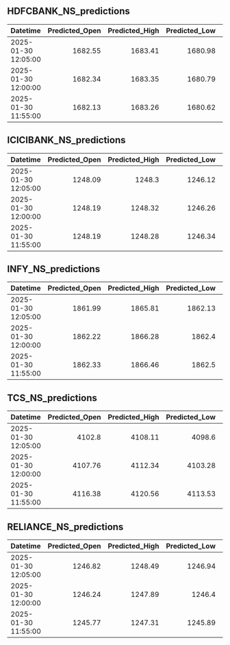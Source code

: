 ## HDFCBANK_NS_predictions
| Datetime            |   Predicted_Open |   Predicted_High |   Predicted_Low |   Predicted_Close |   Predicted_Volume |
|:--------------------|-----------------:|-----------------:|----------------:|------------------:|-------------------:|
| 2025-01-30 12:05:00 |          1682.55 |          1683.41 |         1680.98 |           1681.55 |           102475   |
| 2025-01-30 12:00:00 |          1682.34 |          1683.35 |         1680.79 |           1681.41 |           101345   |
| 2025-01-30 11:55:00 |          1682.13 |          1683.26 |         1680.62 |           1681.28 |            99510.1 |

## ICICIBANK_NS_predictions
| Datetime            |   Predicted_Open |   Predicted_High |   Predicted_Low |   Predicted_Close |   Predicted_Volume |
|:--------------------|-----------------:|-----------------:|----------------:|------------------:|-------------------:|
| 2025-01-30 12:05:00 |          1248.09 |          1248.3  |         1246.12 |           1246.62 |            76559.8 |
| 2025-01-30 12:00:00 |          1248.19 |          1248.32 |         1246.26 |           1246.74 |            75064.1 |
| 2025-01-30 11:55:00 |          1248.19 |          1248.28 |         1246.34 |           1246.8  |            77206.5 |

## INFY_NS_predictions
| Datetime            |   Predicted_Open |   Predicted_High |   Predicted_Low |   Predicted_Close |   Predicted_Volume |
|:--------------------|-----------------:|-----------------:|----------------:|------------------:|-------------------:|
| 2025-01-30 12:05:00 |          1861.99 |          1865.81 |         1862.13 |           1863.04 |            53822.3 |
| 2025-01-30 12:00:00 |          1862.22 |          1866.28 |         1862.4  |           1862.95 |            45643.8 |
| 2025-01-30 11:55:00 |          1862.33 |          1866.46 |         1862.5  |           1863.06 |            45529.1 |

## TCS_NS_predictions
| Datetime            |   Predicted_Open |   Predicted_High |   Predicted_Low |   Predicted_Close |   Predicted_Volume |
|:--------------------|-----------------:|-----------------:|----------------:|------------------:|-------------------:|
| 2025-01-30 12:05:00 |          4102.8  |          4108.11 |         4098.6  |           4101.87 |            16379.9 |
| 2025-01-30 12:00:00 |          4107.76 |          4112.34 |         4103.28 |           4107.03 |            16944.9 |
| 2025-01-30 11:55:00 |          4116.38 |          4120.56 |         4113.53 |           4116.69 |            15578.1 |

## RELIANCE_NS_predictions
| Datetime            |   Predicted_Open |   Predicted_High |   Predicted_Low |   Predicted_Close |   Predicted_Volume |
|:--------------------|-----------------:|-----------------:|----------------:|------------------:|-------------------:|
| 2025-01-30 12:05:00 |          1246.82 |          1248.49 |         1246.94 |           1247.73 |            66593.9 |
| 2025-01-30 12:00:00 |          1246.24 |          1247.89 |         1246.4  |           1247.09 |            66250.1 |
| 2025-01-30 11:55:00 |          1245.77 |          1247.31 |         1245.89 |           1246.56 |            69964.4 |

